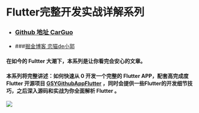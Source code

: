# Flutter完整开发实战详解系列

- ### [Github 地址 CarGuo](https://github.com/CarGuo)

- ###[掘金博客 恋猫de小郭](https://juejin.im/user/582aca2ba22b9d006b59ae68/posts)

#### 在如今的 Fultter 大潮下，本系列是让你看完会安心的文章。

#### 本系列将完整讲述：如何快速从 0 开发一个完整的 Flutter APP，配套高完成度  Flutter 开源项目 [GSYGithubAppFlutter](https://github.com/CarGuo/GSYGithubAppFlutter) ，同时会提供一些Flutter的开发细节技巧，之后深入源码和实战为你全面解析 Flutter 。









![](http://img.cdn.guoshuyu.cn/thanks.jpg)